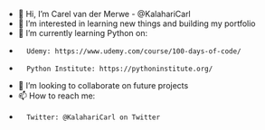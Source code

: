 - 👋 Hi, I’m Carel van der Merwe  -  @KalahariCarl
- 👀 I’m interested in learning new things and building my portfolio
- 🌱 I’m currently learning Python on:
-       Udemy: https://www.udemy.com/course/100-days-of-code/
-       Python Institute: https://pythoninstitute.org/
- 💞️ I’m looking to collaborate on future projects
- 📫 How to reach me:
-       Twitter: @KalahariCarl on Twitter

<!---
KalahariCarl/KalahariCarl is a ✨ special ✨ repository because its `README.md` (this file) appears on your GitHub profile.
You can click the Preview link to take a look at your changes.
--->
